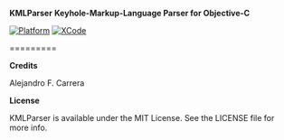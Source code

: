 **KMLParser**
**Keyhole-Markup-Language Parser for Objective-C**

[![Platform](https://img.shields.io/badge/platform-ios-lightgrey.svg)](https://github.com/alejandrofcarrera/KMLParser-ObjC) [![XCode](https://img.shields.io/badge/xcode-8.0-lightgrey.svg)](https://github.com/alejandrofcarrera/KMLParser-ObjC)

=========

**Credits**

Alejandro F. Carrera

**License**

KMLParser is available under the MIT License. See the LICENSE file for more info.
